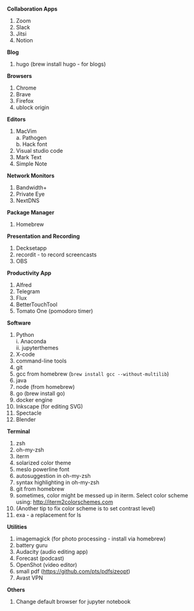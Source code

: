 **Collaboration Apps**

1. Zoom 
2. Slack
3. Jitsi
4. Notion

**Blog**

1. hugo (brew install hugo - for blogs)  

**Browsers**

1. Chrome
2. Brave
3. Firefox
4. ublock origin


**Editors**

1. MacVim  
    a. Pathogen  
    b. Hack font
2. Visual studio code
3. Mark Text
7. Simple Note


**Network Monitors**

1. Bandwidth+
2. Private Eye
3. NextDNS


**Package Manager**

1. Homebrew

**Presentation and Recording**

1. Decksetapp
2. recordit - to record screencasts
3. OBS

**Productivity App**

1. Alfred
3. Telegram
4. Flux   
5. BetterTouchTool   
6. Tomato One (pomodoro timer)  


**Software**

1. Python  
    i. Anaconda    
    ii. jupyterthemes    
2. X-code
3. command-line tools
4. git
9. gcc from homebrew (`brew install gcc --without-multilib`)   
10. java
11. node (from homebrew)
12. go (brew install go)
15. docker engine   
16. Inkscape (for editing SVG)
17. Spectacle
18. Blender



**Terminal**

1. zsh
2. oh-my-zsh
3. iterm
4. solarized color theme
5. meslo powerline font
6. autosuggestion in oh-my-zsh
7. syntax highlighting in oh-my-zsh
6. git from homebrew
7. sometimes, color might be messed up in iterm. Select color scheme using: http://iterm2colorschemes.com
8. (Another tip to fix color scheme is to set contrast level)  
9. exa - a replacement for ls  


**Utilities**

1. imagemagick (for photo processing - install via homebrew)
2. battery guru
3. Audacity (audio editing app)  
4. Forecast (podcast)   
8. OpenShot (video editor)
9. small pdf (https://github.com/pts/pdfsizeopt)
10. Avast VPN

**Others**  

1. Change default browser for jupyter notebook  

